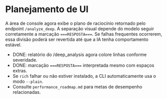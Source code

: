 # Planejamento de UI

A área de console agora exibe o plano de raciocínio retornado pelo endpoint
`/analyze_deep`. A separação visual depende do modelo seguir corretamente a
marcação `===RESPOSTA===`. Se falhas frequentes ocorrerem, essa divisão poderá
ser revertida até que a IA tenha comportamento estável.

- DONE: relatório do /deep_analysis agora colore linhas conforme severidade.
- DONE: marcação `===RESPOSTA===` interpretada mesmo com espaços extras.
- Se `rich` falhar ou não estiver instalado, a CLI automaticamente usa o modo `--plain`.
- Consulte `performance_roadmap.md` para metas de desempenho relacionadas.
